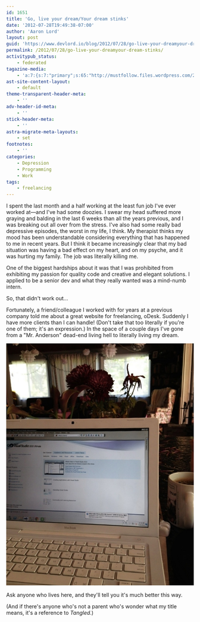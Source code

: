 ```yaml
---
id: 1651
title: 'Go, live your dream/Your dream stinks'
date: '2012-07-28T19:49:38-07:00'
author: 'Aaron Lord'
layout: post
guid: 'https://www.devlord.io/blog/2012/07/28/go-live-your-dreamyour-dream-stinks/'
permalink: /2012/07/28/go-live-your-dreamyour-dream-stinks/
activitypub_status:
    - federated
tagazine-media:
    - 'a:7:{s:7:"primary";s:65:"http://mustfollow.files.wordpress.com/2012/07/20120728-220645.jpg";s:6:"images";a:1:{s:65:"http://mustfollow.files.wordpress.com/2012/07/20120728-220645.jpg";a:6:{s:8:"file_url";s:65:"http://mustfollow.files.wordpress.com/2012/07/20120728-220645.jpg";s:5:"width";i:703;s:6:"height";i:908;s:4:"type";s:5:"image";s:4:"area";i:638324;s:9:"file_path";b:0;}}s:6:"videos";a:0:{}s:11:"image_count";i:1;s:6:"author";s:8:"28099389";s:7:"blog_id";s:8:"28571045";s:9:"mod_stamp";s:19:"2012-07-29 06:41:01";}'
ast-site-content-layout:
    - default
theme-transparent-header-meta:
    - ''
adv-header-id-meta:
    - ''
stick-header-meta:
    - ''
astra-migrate-meta-layouts:
    - set
footnotes:
    - ''
categories:
    - Depression
    - Programming
    - Work
tags:
    - freelancing
---
```


I spent the last month and a half working at the least fun job I've ever worked at—and I've had some doozies. I swear my head suffered more graying and balding in the last 6 weeks than all the years previous, and I was breaking out all over from the stress. I've also had some really bad depressive episodes, the worst in my life, I think. My therapist thinks my mood has been understandable considering everything that has happened to me in recent years. But I think it became increasingly clear that my bad situation was having a bad effect on my heart, and on my psyche, and it was hurting my family. The job was literally killing me.

One of the biggest hardships about it was that I was prohibited from exhibiting my passion for quality code and creative and elegant solutions. I applied to be a senior dev and what they really wanted was a mind-numb intern.

So, that didn't work out…

Fortunately, a friend/colleague I worked with for years at a previous company told me about a great website for freelancing, oDesk. Suddenly I have more clients than I can handle! (Don't take that too literally if you're one of them; it's an expression.) In the space of a couple days I've gone from a "Mr. Anderson" dead-end living hell to literally living my dream.

<a href="/assets/img/2012/07/20120728-220645.jpg"><img class="alignnone size-full" src="/assets/img/2012/07/20120728-220645.jpg" alt="20120728-220645.jpg" /></a>

Ask anyone who lives here, and they'll tell you it's much better this way.

(And if there's anyone who's not a parent who's wonder what my title means, it's a reference to <em>Tangled</em>.)